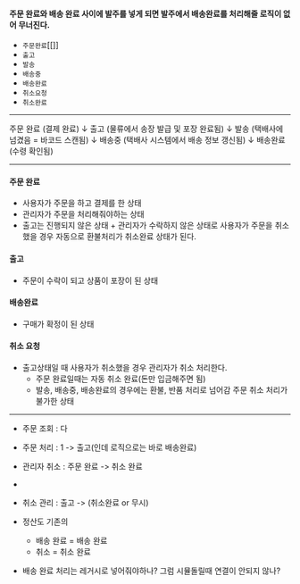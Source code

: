 #### 주문 완료와 배송 완료 사이에 발주를 넣게 되면 발주에서 배송완료를 처리해줄 로직이 없어 무너진다.
- `주문완료`[[]]
- `출고`
- `발송`
- `배송중`
- `배송완료`
- `취소요청`
- `취소완료`
---
주문 완료 (결제 완료)
   ↓
출고 (물류에서 송장 발급 및 포장 완료됨)
   ↓
발송 (택배사에 넘겼음 = 바코드 스캔됨)
   ↓
배송중 (택배사 시스템에서 배송 정보 갱신됨)
   ↓
배송완료 (수령 확인됨)

---
#### 주문 완료
- 사용자가 주문을 하고 결제를 한 상태
- 관리자가 주문을 처리해줘야하는 상태
- 출고는 진행되지 않은 상태 + 관리자가 수락하지 않은 상태로 사용자가 주문을 취소했을 경우 자동으로 환불처리가 취소완료 상태가 된다.

#### 출고
- 주문이 수락이 되고 상품이 포장이 된 상태

#### 배송완료
- 구매가 확정이 된 상태

#### 취소 요청
- 출고상태일 때 사용자가 취소했을 경우 관리자가 취소 처리한다.
	- 주문 완료일때는 자동 취소 완료(돈만 입금해주면 됨)
	- 발송, 배송중, 배송완료의 경우에는 환불, 반품 처리로 넘어감 주문 취소 처리가 불가한 상태

---
- 주문 조회 : 다
- 주문 처리 : 1 -> 출고(인데 로직으로는 바로 배송완료)
- 관리자 취소 : 주문 완료 -> 취소 완료
- 
- 취소 관리 : 출고 -> (취소완료 or 무시)

- 정산도 기존의
	- 배송 완료 = 배송 완료
	- 취소 = 취소 완료



- 배송 완료 처리는 레거시로 넣어줘야하나? 그럼 시뮬돌릴때 연결이 안되지 않나?
